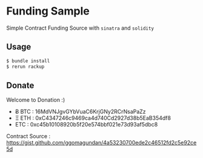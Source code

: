 # Funding Sample

Simple Contract Funding Source with `sinatra` and `solidity` 



## Usage
```sh
$ bundle install
$ rerun rackup
```

## Donate

Welcome to Donation :)

- Ƀ BTC : 16MdVNJgvGYbVuaC6KrjGNy2RCrNsaPaZz
- Ξ ETH : 0xC4347246c9469ca4d740Cd2927d38b5EaB354df8
- ETC : 0xc45b10108920b5f20e574bbf021e73d93af5dbc8


Contract Source : https://gist.github.com/ggomagundan/4a53230700ede2c46512fd2c5e92ce5d
